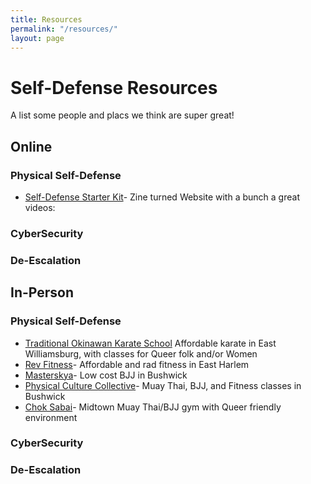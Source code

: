 ```yaml
---
title: Resources
permalink: "/resources/"
layout: page
---
```


# Self-Defense Resources

A list some people and placs we think are super great!

## Online

### Physical Self-Defense
* [Self-Defense Starter Kit](https://www.selfdefensestarterkit.com)- Zine turned Website with a bunch a great videos: 


### CyberSecurity

### De-Escalation

## In-Person

### Physical Self-Defense
* [Traditional Okinawan Karate School](http://www.tokarate.com/) Affordable karate in East Williamsburg, with classes for Queer folk and/or Women      
* [Rev Fitness](http://www.revolutionaryfitness.org/)- Affordable and rad fitness in East Harlem
* [Masterskya](http://masterskya.com/)- Low cost BJJ in Bushwick
* [Physical Culture Collective](http://www.physicalculturecollective.com/)- Muay Thai, BJJ, and Fitness classes in Bushwick
* [Chok Sabai](http://choksabaigym.com/)- Midtown Muay Thai/BJJ gym with Queer friendly environment

### CyberSecurity

### De-Escalation
   

            
    
